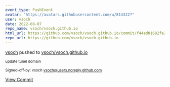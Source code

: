 ```yaml
---
event_type: PushEvent
avatar: "https://avatars.githubusercontent.com/u/814322?"
user: vsoch
date: 2022-08-07
repo_name: vsoch/vsoch.github.io
html_url: https://github.com/vsoch/vsoch.github.io/commit/f44ad01682fe2a4f5f573ac16387f28c0be7f365
repo_url: https://github.com/vsoch/vsoch.github.io
---
```


<a href='https://github.com/vsoch' target='_blank'>vsoch</a> pushed to <a href='https://github.com/vsoch/vsoch.github.io' target='_blank'>vsoch/vsoch.github.io</a>

<small>update tunel domain

Signed-off-by: vsoch <vsoch@users.noreply.github.com></small>

<a href='https://github.com/vsoch/vsoch.github.io/commit/f44ad01682fe2a4f5f573ac16387f28c0be7f365' target='_blank'>View Commit</a>